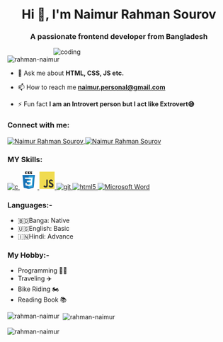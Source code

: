 <!-- This is the heading section -->
<h1 align="center">Hi 👋, I'm Naimur Rahman Sourov</h1>
<h3 align="center">A passionate frontend developer from Bangladesh</h3>

<img align="right" alt="coding" width="400" src="https://user-images.githubusercontent.com/55389276/140866485-8fb1c876-9a8f-4d6a-98dc-08c4981eaf70.gif">

<p align="left"> <img src="https://komarev.com/ghpvc/?username=rahmannaimur&label=Profile%20views&color=0e75b6&style=flat" alt="rahman-naimur" /> </p>

- 💬 Ask me about **HTML, CSS, JS etc.**

- 📫 How to reach me **naimur.personal@gmail.com**

- ⚡ Fun fact **I am an Introvert person but I act like Extrovert😅**

<h3 align="left">Connect with me:</h3>
<p align="left">
    <a href="https://fb.com/rahman.naiimur" target="_blank">
        <img align="center" src="https://raw.githubusercontent.com/rahuldkjain/github-profile-readme-generator/master/src/images/icons/Social/facebook.svg" alt="Naimur Rahman Sourov" height="30" width="40" />
    </a>
    <a href="https://www.linkedin.com/in/rahman-naimur/" target="_blank">
        <img align="center" src="https://www.svgrepo.com/show/448234/linkedin.svg" alt="Naimur Rahman Sourov" height="40" width="40" />
    </a>
</p>
<!--Skill section-->
<h3 align="left">MY Skills:</h3>

<p align="left">

    
<a href="https://www.cprogramming.com/" target="_blank" rel="noreferrer">
         <img src="https://upload.wikimedia.org/wikipedia/commons/6/61/HTML5_logo_and_wordmark.svg" alt="c" width="40" height="40"/> 
    </a>
    
<a href="https://www.w3schools.com/css/" target="_blank" rel="noreferrer">
        <img src="https://raw.githubusercontent.com/devicons/devicon/master/icons/css3/css3-original-wordmark.svg" alt="cplusplus" width="40" height="40"/>
    </a>
    
    
<a href="https://developer.mozilla.org/en-US/docs/Web/JavaScript" target="_blank" rel="noreferrer">
        <img src="https://raw.githubusercontent.com/devicons/devicon/master/icons/javascript/javascript-original.svg" alt="javascript" width="35" height="40"/>
    </a>
    
    
<a href="https://git-scm.com/" target="_blank" rel="noreferrer">
        <img src="https://www.vectorlogo.zone/logos/git-scm/git-scm-icon.svg" alt="git" width="40" height="40"/>
    </a>
    
 <a href="https://www.w3.org/html/" target="_blank" rel="noreferrer">
        <img src="https://upload.wikimedia.org/wikipedia/commons/1/19/C_Logo.png" alt="html5" width="37" height="40"/>
    </a>
    
<a href="https://www.microsoft.com/en-us/microsoft-365/word" target="_blank">
                <img src="https://upload.wikimedia.org/wikipedia/commons/f/fd/Microsoft_Office_Word_%282019%E2%80%93present%29.svg" alt="Microsoft Word" height="40" 
    width="40" />
            </a>

</p>
<!--language Section-->
<h3 align="left">Languages:-</h3>
    <ul>
        <li>🇧🇩Banga: Native</li>
        <li>🇺🇸English: Basic</li>
        <li>🇮🇳Hindi: Advance</li>
    </ul>
<!--My Hobbies-->
<h3 align="left">My Hobby:-</h3>
    <ul>
        <li>Programming 👨‍💻</li>
        <li>Traveling ✈️</li>
        <li>Bike Riding 🏍️</li>
        <li>Reading Book 📚</li>
    </ul>


<p>
    <img align="left" src="https://github-readme-stats.vercel.app/api/top-langs?username=rahman-naimur&show_icons=true&locale=en&layout=compact" alt="rahman-naimur" />
</p>

<p>&nbsp;
    <img align="center" src="https://github-readme-stats.vercel.app/api?username=rahman-naimur&show_icons=true&locale=en" alt="rahman-naimur" />
</p>

<p>
    <img align="center" src="https://github-readme-streak-stats.herokuapp.com/?user=rahman-naimur&" alt="rahman-naimur" />
</p>
